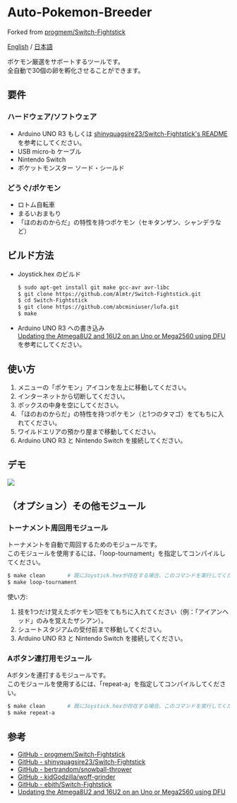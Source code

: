 # Auto-Pokemon-Breeder
Forked from [progmem/Switch-Fightstick](https://github.com/progmem/Switch-Fightstick)

[English](./README.md) / [日本語](./README_ja.md)

ポケモン厳選をサポートするツールです。  
全自動で30個の卵を孵化させることができます。

## 要件

### ハードウェア/ソフトウェア

- Arduino UNO R3 もしくは [shinyquagsire23/Switch-Fightstick's README](https://github.com/shinyquagsire23/Switch-Fightstick/blob/master/README.md) を参考にしてください。
- USB micro-b ケーブル
- Nintendo Switch
- ポケットモンスター ソード・シールド

### どうぐ/ポケモン

- ロトム自転車
- まるいおまもり
- 「ほのおのからだ」の特性を持つポケモン（セキタンザン、シャンデラなど）

## ビルド方法

- Joystick.hex のビルド

   ```sh
   $ sudo apt-get install git make gcc-avr avr-libc
   $ git clone https://github.com/Almtr/Switch-Fightstick.git
   $ cd Switch-Fightstick
   $ git clone https://github.com/abcminiuser/lufa.git
   $ make
   ```

- Arduino UNO R3 への書き込み  
  [Updating the Atmega8U2 and 16U2 on an Uno or Mega2560 using DFU](https://www.arduino.cc/en/Hacking/DFUProgramming8U2) を参考にしてください。

## 使い方

1. メニューの「ポケモン」アイコンを左上に移動してください。 
1. インターネットから切断してください。
1. ボックスの中身を空にしてください。
1. 「ほのおのからだ」の特性を持つポケモン（と1つのタマゴ）をてもちに入れてください。
1. ワイルドエリアの預かり屋まで移動してください。
1. Arduino UNO R3 と Nintendo Switch を接続してください。

## デモ

[![](https://img.youtube.com/vi/oXnQt_Mbyzk/0.jpg)](https://www.youtube.com/watch?v=oXnQt_Mbyzk)

## （オプション）その他モジュール

### トーナメント周回用モジュール

  トーナメントを自動で周回するためのモジュールです。  
  このモジュールを使用するには、「loop-tournament」を指定してコンパイルしてください。

  ```sh
  $ make clean       # 既にJoystick.hexが存在する場合、このコマンドを実行してください。
  $ make loop-tournament
  ```
  
  使い方:  
  1. 技を1つだけ覚えたポケモン1匹をてもちに入れてください（例：「アイアンヘッド」のみを覚えたザシアン）。
  1. シュートスタジアムの受付前まで移動してください。
  1. Arduino UNO R3 と Nintendo Switch を接続してください。

### Aボタン連打用モジュール 

  Aボタンを連打するモジュールです。  
  このモジュールを使用するには、「repeat-a」を指定してコンパイルしてください。

  ```sh
  $ make clean       # 既にJoystick.hexが存在する場合、このコマンドを実行してください。
  $ make repeat-a
  ```

## 参考

- [GitHub - progmem/Switch-Fightstick](https://github.com/progmem/Switch-Fightstick)
- [GitHub - shinyquagsire23/Switch-Fightstick](https://github.com/shinyquagsire23/Switch-Fightstick)
- [GitHub - bertrandom/snowball-thrower](https://github.com/bertrandom/snowball-thrower)
- [GitHub - kidGodzilla/woff-grinder](https://github.com/kidGodzilla/woff-grinder)
- [GitHub - ebith/Switch-Fightstick](https://github.com/ebith/Switch-Fightstick)
- [Updating the Atmega8U2 and 16U2 on an Uno or Mega2560 using DFU](https://www.arduino.cc/en/Hacking/DFUProgramming8U2)
